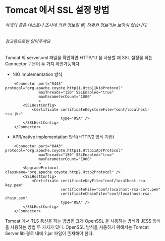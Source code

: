 # Tomcat 에서 SSL 설정 방법
###### 아래의 글은 테스트나 조사에 의한 정보일 뿐, 정확한 정보라는 보장이 없습니다.
###### 참고용으로만 읽어주세요

Tomcat 의 server.xml 파일을 확인하면 HTTP/1.1 을 사용할 때 SSL 설정을 하는 Connector 구문이 두 가지 확인가능하다.
* NIO Implementation 방식
```
    <Connector port="8443" protocol="org.apache.coyote.http11.Http11NioProtocol"
               maxThreads="150" SSLEnabled="true"
               maxParameterCount="1000"
               >
        <SSLHostConfig>
            <Certificate certificateKeystoreFile="conf/localhost-rsa.jks"
                         type="RSA" />
        </SSLHostConfig>
    </Connector>

```

* APR/native implementation 방식(HTTP/2 방식 기반)
```
    <Connector port="8443" protocol="org.apache.coyote.http11.Http11AprProtocol"
               maxThreads="150" SSLEnabled="true"
               maxParameterCount="1000"
               >
        <UpgradeProtocol className="org.apache.coyote.http2.Http2Protocol" />
        <SSLHostConfig>
            <Certificate certificateKeyFile="conf/localhost-rsa-key.pem"
                         certificateFile="conf/localhost-rsa-cert.pem"
                         certificateChainFile="conf/localhost-rsa-chain.pem"
                         type="RSA" />
        </SSLHostConfig>
    </Connector>
```

Tomcat 에서 TLS 통신을 하는 방법은 크게 OpenSSL 을 사용하는 방식과 JESS 방식을 사용하는 방법 두 가지가 있다.
OpenSSL 방식을 사용하기 위해서는 Tomcat Server lib 경로 내에 ?.jar 파일이 존재해야 한다.